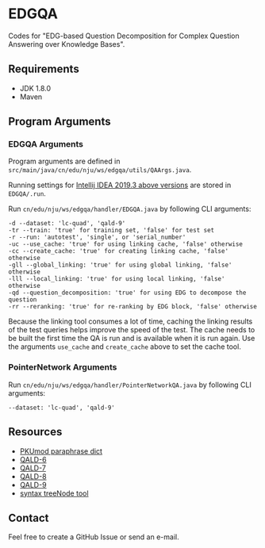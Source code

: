 # EDGQA

Codes for "EDG-based Question Decomposition for Complex Question Answering over Knowledge Bases".

## Requirements

- JDK 1.8.0
- Maven

## Program Arguments

### EDGQA Arguments

Program arguments are defined in `src/main/java/cn/edu/nju/ws/edgqa/utils/QAArgs.java`.

Running settings for [Intellij IDEA 2019.3 above versions](https://www.jetbrains.com/idea/) are stored in `EDGQA/.run`.

Run `cn/edu/nju/ws/edgqa/handler/EDGQA.java` by following CLI arguments:

```text
-d --dataset: 'lc-quad', 'qald-9'
-tr --train: 'true' for training set, 'false' for test set
-r --run: 'autotest', 'single', or 'serial_number'
-uc --use_cache: 'true' for using linking cache, 'false' otherwise
-cc --create_cache: 'true' for creating linking cache, 'false' otherwise
-gll --global_linking: 'true' for using global linking, 'false' otherwise
-lll --local_linking: 'true' for using local linking, 'false' otherwise
-qd --question_decomposition: 'true' for using EDG to decompose the question
-rr --reranking: 'true' for re-ranking by EDG block, 'false' otherwise
```

Because the linking tool consumes a lot of time, caching the linking results of the test queries helps improve the speed
of the test. The cache needs to be built the first time the QA is run and is available when it is run again. Use the
arguments `use_cache` and `create_cache` above to set the cache tool.

### PointerNetwork Arguments

Run `cn/edu/nju/ws/edgqa/handler/PointerNetworkQA.java` by following CLI arguments:

```text
--dataset: 'lc-quad', 'qald-9'
```

## Resources

- [PKUmod paraphrase dict](https://github.com/pkumod/Paraphrase/blob/master/dic.txt)
- [QALD-6](https://qald.aksw.org/index.php?x=home&q=6)
- [QALD-7](https://project-hobbit.eu/challenges/qald2017/)
- [QALD-8](https://project-hobbit.eu/challenges/qald-8-challe3nge/)
- [QALD-9](http://2018.nliwod.org/challenge)
- [syntax treeNode tool](http://mshang.ca/syntree/)

## Contact

Feel free to create a GitHub Issue or send an e-mail.
